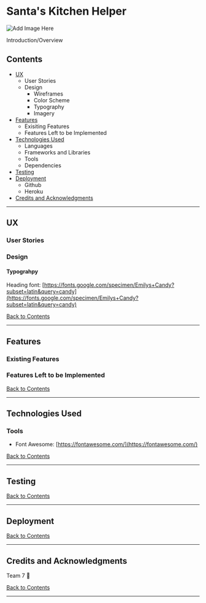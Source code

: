 # Santa's Kitchen Helper

![Add Image Here]()

Introduction/Overview

## Contents

- [UX](#ux)
  - User Stories
  - Design
    - Wireframes
    - Color Scheme
    - Typography
    - Imagery
- [Features](#features)
  - Exisiting Features
  - Features Left to be Implemented
- [Technologies Used](#technologies-used)
  - Languages
  - Frameworks and Libraries
  - Tools
  - Dependencies
- [Testing](#testing)
- [Deployment](#deployment)
  - Github
  - Heroku
- [Credits and Acknowledgments](#credits-and-acknowledgments)

---

## UX

### User Stories

### Design

#### Typograhpy

Heading font: [https://fonts.google.com/specimen/Emilys+Candy?subset=latin&query=candy](https://fonts.google.com/specimen/Emilys+Candy?subset=latin&query=candy)

[Back to Contents](#contents)

---

## Features

### Existing Features

### Features Left to be Implemented

[Back to Contents](#contents)

---

## Technologies Used

### Tools

- Font Awesome: [https://fontawesome.com/](https://fontawesome.com/)

[Back to Contents](#contents)

---

## Testing

[Back to Contents](#contents)

---

## Deployment

[Back to Contents](#contents)

---

## Credits and Acknowledgments

Team 7 🎄

[Back to Contents](#contents)

---
